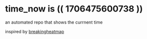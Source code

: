 # time_now is (( 1706475600738 ))

an automated repo that shows the currnent time

inspired by [breakingheatmap](https://github.com/breakingheatmap/breakingheatmap)